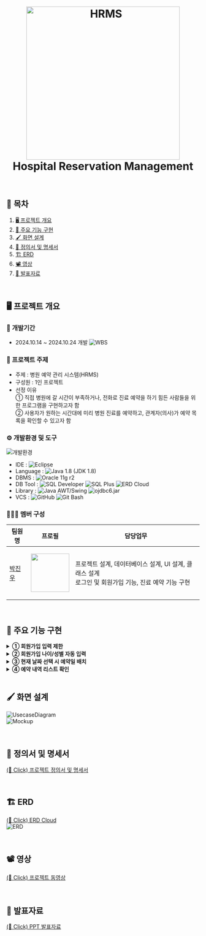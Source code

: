 <h1 align="center">
  <img src="https://github.com/user-attachments/assets/9323ce6b-3820-4c99-a06b-7447866f537a" alt="HRMS" width="400px">
  <br>
  Hospital Reservation Management
  <br>
</h1>

<br>

## 📌 목차
1. [🖥️ 프로젝트 개요](#-프로젝트-개요)
2. [📕 주요 기능 구현](#-주요-기능-구현)
3. [🖌️ 화면 설계](#-화면-설계)
4. [📄 정의서 및 명세서](#-정의서-및-명세서)
5. [🏗️ ERD](#-ERD)
6. [📽️ 영상](#-영상)
7. [📂 발표자료](#-발표자료)

<br>

## 🖥️ 프로젝트 개요
### 📆 개발기간
  - 2024.10.14 ~ 2024.10.24 개발
  ![WBS](https://github.com/user-attachments/assets/fc8abc78-d12d-4418-8ab8-4b32638bebdd)

### 🔖 프로젝트 주제
  - 주제 : 병원 예약 관리 시스템(HRMS)
  - 구성원 : 1인 프로젝트
  - 선정 이유
    <br>
    ① 직접 병원에 갈 시간이 부족하거나, 전화로 진료 예약을 하기 힘든 사람들을 위한 프로그램을 구현하고자 함
    <br>
    ② 사용자가 원하는 시간대에 미리 병원 진료를 예약하고, 관계자(의사)가 예약 목록을 확인할 수 있고자 함

### ⚙️ 개발환경 및 도구
![개발환경](https://github.com/user-attachments/assets/48e7da36-83a8-43b9-a80b-2c5605d20c44)
  - IDE :
    ![Eclipse](https://img.shields.io/badge/Eclipse-2C2255.svg?&style=for-the-badge&logo=Eclipse&logoColor=white)
  - Language :
    ![Java 1.8 (JDK 1.8)](https://img.shields.io/badge/Java%208v%20(JDK%201.8)-007396.svg?&style=for-the-badge&logo=Java%208v%20(JDK%201.8)&logoColor=white)
  - DBMS :
    ![Oracle 11g r2](https://img.shields.io/badge/Oracle%2011g%20r2-9F1D20.svg?&style=for-the-badge&logo=Oracle%2011g%20r2&logoColor=white)
  - DB Tool :
    ![SQL Developer](https://img.shields.io/badge/SQL%20Developer-242F4B.svg?&style=for-the-badge&logo=SQL%20Developer&logoColor=white)
    ![SQL Plus](https://img.shields.io/badge/SQL%20Plus-2AA5DC.svg?&style=for-the-badge&logo=SQL%20Plus&logoColor=white)
    ![ERD Cloud](https://img.shields.io/badge/ERD%20Cloud-6B46C1.svg?&style=for-the-badge&logo=ERD%20Cloud&logoColor=white)
  - Library :
    ![Java AWT/Swing](https://img.shields.io/badge/Java%20AWT/Swing-007396.svg?&style=for-the-badge&logo=Java%20AWT/Swing&logoColor=white)
    ![ojdbc6.jar](https://img.shields.io/badge/ojdbc6.jar-FE5F50.svg?&style=for-the-badge&logo=ojdbc6.jar&logoColor=white)
  - VCS :
    ![GitHub](https://img.shields.io/badge/github-181717.svg?&style=for-the-badge&logo=github&logoColor=white)
    ![Git Bash](https://img.shields.io/badge/Git%20Bash-F05032.svg?&style=for-the-badge&logo=git&logoColor=white)

### 🧑‍🤝‍🧑 멤버 구성
|팀원명|프로필|담당업무|
|---|---|---|
|[박진우](https://github.com/J1NU2)|<p align="center"><img src="https://github.com/user-attachments/assets/b4bdb924-a878-40b9-a448-aea6ee2259c8" width="100"></p>|프로젝트 설계, 데이터베이스 설계, UI 설계, 클래스 설계<br>로그인 및 회원가입 기능, 진료 예약 기능 구현|

<br>

## 📕 주요 기능 구현
<details>
  <summary><b>① 회원가입 입력 제한</b></summary>
  <h3>회원가입 화면</h3>
  <ul>
    <li>회원가입 정보 입력 시 제한 사항</li>
    <ul>
      <li>최대 길이</li>
      <li>특정 문자 입력 제한 (ex. 아이디:한글,특수문자, 주민번호:한글,영어,특수문자)</li>
      <img src="https://github.com/user-attachments/assets/0a517ccc-9386-4581-b079-57505f1d749b">
    </ul>
  </ul>
  <br>
</details>
<details>
  <summary><b>② 회원가입 나이/성별 자동 입력</b></summary>
  <h3>회원가입 화면</h3>
  <ul>
    <li>주민번호 입력 시 자동 입력</li>
    <ul>
      <li>나이 : 주민번호 앞자리의 생년월일을 기준으로 만나이로 자동 계산</li>
      <li>성별 : 주민번호 뒷자리의 첫번째 자리를 기준으로 남성(M), 여성(F) 판별</li>
      <img src="https://github.com/user-attachments/assets/9f71dcaf-003e-4327-99cf-241a1ee2ea81">
    </ul>
  </ul>
  <br>
</details>
<details>
  <summary><b>③ 현재 날짜 선택 시 예약일 배치</b></summary>
  <h3>고객(환자) : 예약하기 화면</h3>
  <ul>
    <li>현재 날짜 선택 시 년/월 기준 일 표시</li>
    <img src="https://github.com/user-attachments/assets/b63d862a-561b-414e-9ebd-529199bec0de">
  </ul>
  <br>
</details>
<details>
  <summary><b>④ 예약 내역 리스트 확인</b></summary>
  <h3>환자 및 의사 : 예약 화면</h3>
  <ul>
    <li>고객(환자) : 현재 예약 내역 및 전체 예약 내역 확인</li>
    <ul>
      <li>현재 예약 내역</li>
      <img src="https://github.com/user-attachments/assets/0f2d615e-d8fe-4877-a69a-d7a447cdd5d9">
      <br>
      <li>전체 예약 내역</li>
      <img src="https://github.com/user-attachments/assets/6a5c4109-26e5-4366-aecd-d0ffe6d94f50">
    </ul>
    <br>
    <li>관계자(의사) : 자신에게 예약된 전체 예약 내역 확인</li>
    <ul>
      <li>환자 예약 내역</li>
      <img src="https://github.com/user-attachments/assets/9ea9d6d4-4c1a-4d40-9164-10a6795f6844">
    </ul>
  </ul>
</details>

<br>

## 🖌️ 화면 설계
![UsecaseDiagram](https://github.com/user-attachments/assets/9c2d1754-5c35-48d2-ba5e-6c2e136d96c7)
<br>
![Mockup](https://github.com/user-attachments/assets/52d3831c-d627-403e-9213-4cef1977013a)

<br>

## 📄 정의서 및 명세서
[(👋 Click) 프로젝트 정의서 및 명세서](https://docs.google.com/spreadsheets/d/13u1YEDT1LHjEmL1LEIXfqM1haCqhPTS_WeAJEBv8Ai4/edit?usp=sharing)

<br>

## 🏗️ ERD
[(👋 Click) ERD Cloud](https://www.erdcloud.com/d/2ec4a2znoC3ve6dMf)
<br>
![ERD](https://github.com/user-attachments/assets/c2d07cc9-cc60-4fd7-9102-ac1e4e2be7f9)

<br>

## 📽️ 영상
[(👋 Click) 프로젝트 동영상](https://drive.google.com/file/d/1hJfhXx4wGVSjIWv7QwzysHmhZzCCFfmi/view?usp=sharing)

<br>

## 📂 발표자료
[(👋 Click) PPT 발표자료](https://www.canva.com/design/DAGUWQDx8Yg/OJtQ8Jb9mjJHM5uAcEwSgQ/edit?utm_content=DAGUWQDx8Yg&utm_campaign=designshare&utm_medium=link2&utm_source=sharebutton)
